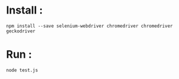 # Install :

```npm install --save selenium-webdriver chromedriver chromedriver geckodriver```

# Run :

```node test.js```
